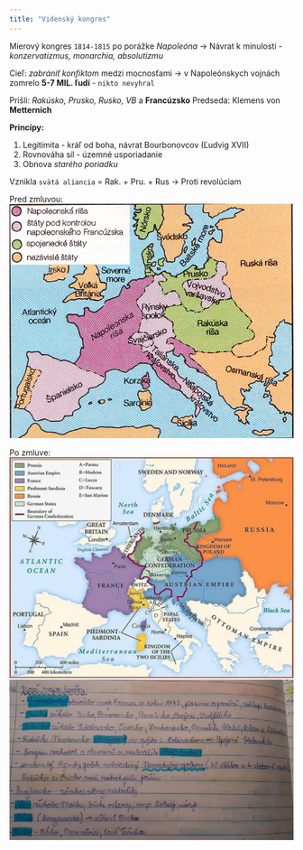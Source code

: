 ```yaml
---
title: "Videnský kongres"
---
```


Mierový kongres `1814-1815` po porážke *Napoleóna*
-> Návrat k minulosti - *konzervatizmus, monarchia, absolutizmu*

Cieľ: *zabrániť konfiktom* medzi mocnosťami
-> v Napoleónskych vojnách zomrelo **5-7 MIL. ľudí** - `nikto nevyhral`

Prišli: *Rakúsko, Prusko, Rusko, VB* a **Francúzsko**
Predseda: Klemens von **Metternich**

**Princípy:**
1. Legitimita - kráľ od boha, návrat Bourbonovcov (Ľudvig XVII)
2. Rovnováha síl - územné usporiadanie
3. Obnova *starého poriadku*

Vznikla `svätá aliancia` = Rak. + Pru. + Rus
-> Proti revolúciam

Pred zmluvou:
![napoleonske uzemie](attachments/napoleonske%20uzemie.png)

Po zmluve:
![postviedensky](attachments/postviedensky.png)
![](attachments/zisky-krajin.png)